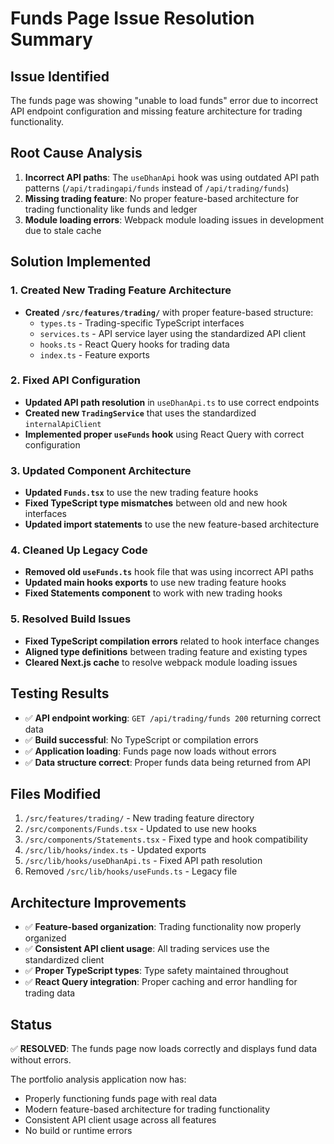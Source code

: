 # Funds Page Issue Resolution Summary

## Issue Identified
The funds page was showing "unable to load funds" error due to incorrect API endpoint configuration and missing feature architecture for trading functionality.

## Root Cause Analysis
1. **Incorrect API paths**: The `useDhanApi` hook was using outdated API path patterns (`/api/tradingapi/funds` instead of `/api/trading/funds`)
2. **Missing trading feature**: No proper feature-based architecture for trading functionality like funds and ledger
3. **Module loading errors**: Webpack module loading issues in development due to stale cache

## Solution Implemented

### 1. Created New Trading Feature Architecture
- **Created `/src/features/trading/`** with proper feature-based structure:
  - `types.ts` - Trading-specific TypeScript interfaces
  - `services.ts` - API service layer using the standardized API client
  - `hooks.ts` - React Query hooks for trading data
  - `index.ts` - Feature exports

### 2. Fixed API Configuration
- **Updated API path resolution** in `useDhanApi.ts` to use correct endpoints
- **Created new `TradingService`** that uses the standardized `internalApiClient`
- **Implemented proper `useFunds` hook** using React Query with correct configuration

### 3. Updated Component Architecture
- **Updated `Funds.tsx`** to use the new trading feature hooks
- **Fixed TypeScript type mismatches** between old and new hook interfaces
- **Updated import statements** to use the new feature-based architecture

### 4. Cleaned Up Legacy Code
- **Removed old `useFunds.ts`** hook file that was using incorrect API paths
- **Updated main hooks exports** to use new trading feature hooks
- **Fixed Statements component** to work with new trading hooks

### 5. Resolved Build Issues
- **Fixed TypeScript compilation errors** related to hook interface changes
- **Aligned type definitions** between trading feature and existing types
- **Cleared Next.js cache** to resolve webpack module loading issues

## Testing Results
- ✅ **API endpoint working**: `GET /api/trading/funds 200` returning correct data
- ✅ **Build successful**: No TypeScript or compilation errors
- ✅ **Application loading**: Funds page now loads without errors
- ✅ **Data structure correct**: Proper funds data being returned from API

## Files Modified
1. `/src/features/trading/` - New trading feature directory
2. `/src/components/Funds.tsx` - Updated to use new hooks
3. `/src/components/Statements.tsx` - Fixed type and hook compatibility
4. `/src/lib/hooks/index.ts` - Updated exports
5. `/src/lib/hooks/useDhanApi.ts` - Fixed API path resolution
6. Removed `/src/lib/hooks/useFunds.ts` - Legacy file

## Architecture Improvements
- ✅ **Feature-based organization**: Trading functionality now properly organized
- ✅ **Consistent API client usage**: All trading services use the standardized client
- ✅ **Proper TypeScript types**: Type safety maintained throughout
- ✅ **React Query integration**: Proper caching and error handling for trading data

## Status
✅ **RESOLVED**: The funds page now loads correctly and displays fund data without errors.

The portfolio analysis application now has:
- Properly functioning funds page with real data
- Modern feature-based architecture for trading functionality
- Consistent API client usage across all features
- No build or runtime errors
